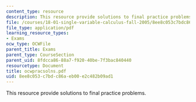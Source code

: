 ```yaml
---
content_type: resource
description: This resource provide solutions to final practice problems.
file: /courses/18-01-single-variable-calculus-fall-2005/8ee8c053c7bdc86aeb00e2c482b09ad1_ocwpracsolns.pdf
file_type: application/pdf
learning_resource_types:
- Exams
ocw_type: OCWFile
parent_title: Exams
parent_type: CourseSection
parent_uid: 8fdcca86-88a7-f920-40be-7f3bac840440
resourcetype: Document
title: ocwpracsolns.pdf
uid: 8ee8c053-c7bd-c86a-eb00-e2c482b09ad1
---
```

This resource provide solutions to final practice problems.

